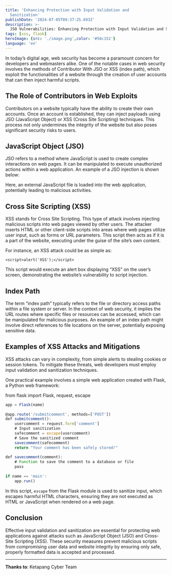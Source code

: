 ```yaml
---
title: 'Enhancing Protection with Input Validation and
  Sanitization'
publishDate: '2024-07-05T09:37:25.693Z'
description: >-
  JSO Vulnerabilities: Enhancing Protection with Input Validation and Sanitization.
tags: [xss, flask]
heroImage: {src: './image.png',color: '#56c152'}
language: 'en'
---
```


In today’s digital age, web security has become a paramount concern for developers and webmasters alike. One of the notable cases in web security involves the methods of Contributor With JSO or XSS (index path), which exploit the functionalities of a website through the creation of user accounts that can then inject harmful scripts.

## The Role of Contributors in Web Exploits

Contributors on a website typically have the ability to create their own accounts. Once an account is established, they can inject payloads using JSO (JavaScript Object) or XSS (Cross Site Scripting) techniques. This process not only undermines the integrity of the website but also poses significant security risks to users.

## JavaScript Object (JSO)

JSO refers to a method where JavaScript is used to create complex interactions on web pages. It can be manipulated to execute unauthorized actions within a web application. An example of a JSO injection is shown below:

Here, an external JavaScript file is loaded into the web application, potentially leading to malicious activities.

## Cross Site Scripting (XSS)

XSS stands for Cross Site Scripting. This type of attack involves injecting malicious scripts into web pages viewed by other users. The attacker inserts HTML or other client-side scripts into areas where web pages utilize user input, such as forms or URL parameters. This script then acts as if it is a part of the website, executing under the guise of the site’s own content.

For instance, an XSS attack could be as simple as:

`<script>alert('XSS');</script>`

This script would execute an alert box displaying “XSS” on the user’s screen, demonstrating the website’s vulnerability to script injection.

## Index Path

The term “index path” typically refers to the file or directory access paths within a file system or server. In the context of web security, it implies the URL routes where specific files or resources can be accessed, which can be manipulated for malicious purposes. An example of an index path might involve direct references to file locations on the server, potentially exposing sensitive data.

## Examples of XSS Attacks and Mitigations

XSS attacks can vary in complexity, from simple alerts to stealing cookies or session tokens. To mitigate these threats, web developers must employ input validation and sanitization techniques.

One practical example involves a simple web application created with Flask, a Python web framework:

from flask import Flask, request, escape  

``` js
app = Flask(name)  
  
@app.route('/submitcomment', methods=['POST'])  
def submitcomment():  
    usercomment = request.form['comment']  
    # Input sanitization  
    safecomment = escape(usercomment)  
    # Save the sanitized comment  
    savecomment(safecomment)  
    return "Your comment has been safely stored!"  
  
def savecomment(comment):  
    # Function to save the comment to a database or file  
    pass  
  
if name == 'main':  
    app.run()
```

In this script, `escape` from the Flask module is used to sanitize input, which escapes harmful HTML characters, ensuring they are not executed as HTML or JavaScript when rendered on a web page.

## Conclusion

Effective input validation and sanitization are essential for protecting web applications against attacks such as JavaScript Object (JSO) and Cross-Site Scripting (XSS). These security measures prevent malicious scripts from compromising user data and website integrity by ensuring only safe, properly formatted data is accepted and processed.

* * *

**Thanks to**: Ketapang Cyber Team
